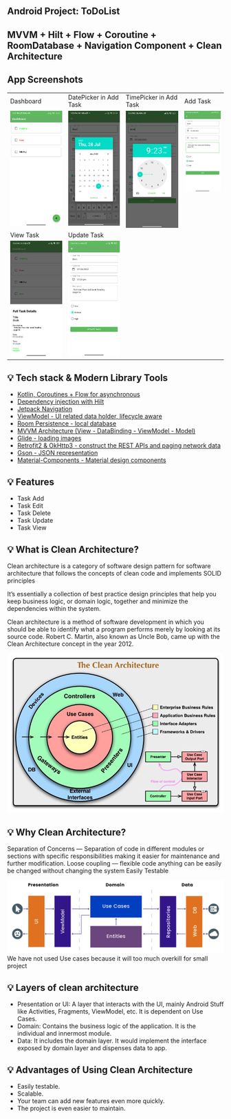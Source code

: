## Android Project: ToDoList 

## MVVM + Hilt + Flow + Coroutine + RoomDatabase + Navigation Component + Clean Architecture

## App Screenshots
<table>
  <tbody><tr>
    <td>Dashboard</td>
     <td>DatePicker in Add Task</td>
     <td>TimePicker in Add Task</td>
     <td>Add Task</td>
  </tr>
  <tr>
    <td valign="top">
      <a target="_blank" rel="noopener noreferrer" href="https://github.com/Amarjeetjeet/ToDoList/blob/main/result/1_.png">
        <img src="https://github.com/Amarjeetjeet/ToDoList/blob/main/result/1_.png" style="max-width: 100%;">
      </a>
    </td>
    <td valign="top"><a target="_blank" rel="noopener noreferrer" href="https://github.com/Amarjeetjeet/ToDoList/blob/main/result/2_.png">
      <img src="https://github.com/Amarjeetjeet/ToDoList/blob/main/result/2_.png" style="max-width: 100%;">
      </a>
    </td>
    <td valign="top"><a target="_blank" rel="noopener noreferrer" href="https://github.com/Amarjeetjeet/ToDoList/blob/main/result/3.png">
      <img src="https://github.com/Amarjeetjeet/ToDoList/blob/main/result/3.png" style="max-width: 100%;">
      </a>
    </td>
     <td valign="top">
       <a target="_blank" rel="noopener noreferrer" href="https://github.com/Amarjeetjeet/ToDoList/blob/main/result/4.png">
         <img src="https://github.com/Amarjeetjeet/ToDoList/blob/main/result/4.png" style="max-width: 100%;">
       </a>
    </td>
  </tr>
    <tr>
    <td>View Task</td>
     <td>Update Task</td>
  </tr>
   <tr>
    <td valign="top"><a target="_blank" rel="noopener noreferrer" href="https://github.com/Amarjeetjeet/ToDoList/blob/main/result/5.png"><img src="https://github.com/Amarjeetjeet/ToDoList/blob/main/result/5.png" style="max-width: 100%;">
      </a></td>
    <td valign="top"><a target="_blank" rel="noopener noreferrer" href="https://github.com/Amarjeetjeet/ToDoList/blob/main/result/6.png"><img src="https://github.com/Amarjeetjeet/ToDoList/blob/main/result/6.png" style="max-width: 100%;"></a></td>
  </tr>
  </tbody></table>


## 💡 Tech stack & Modern Library Tools
<ul dir="auto">
<li><a href="https://developer.android.com/kotlin/coroutines" rel="nofollow">Kotlin, Coroutines + Flow for asynchronous</a></li>
<li><a href="https://developer.android.com/training/dependency-injection/hilt-android" rel="nofollow">Dependency injection with Hilt</a></li>
<li><a href="https://developer.android.com/guide/navigation/" rel="nofollow">Jetpack Navigation</a></li>
<li><a href="https://developer.android.com/topic/libraries/architecture/viewmodel" rel="nofollow">ViewModel - UI related data holder, lifecycle aware</a></li>
<li><a href="https://developer.android.com/training/data-storage/room" rel="nofollow">Room Persistence - local database</a></li>
<li><a href="https://developer.android.com/topic/libraries/view-binding" rel="nofollow">MVVM Architecture (View - DataBinding - ViewModel - Model)</a></li>
<li><a href="https://github.com/bumptech/glide">Glide - loading images</a></li>
<li><a href="https://square.github.io/retrofit/" rel="nofollow">Retrofit2 &amp; OkHttp3 - construct the REST APIs and paging network data</a></li>
<li><a href="https://github.com/google/gson">Gson - JSON representation</a></li>
<li><a href="https://material.io/design" rel="nofollow">Material-Components - Material design components</a></li>
</ul>

## 💡 Features
- Task Add
- Task Edit
- Task Delete
- Task Update
- Task View

## 💡 What is Clean Architecture?
Clean architecture is a category of software design pattern for software architecture that follows the concepts of clean code and implements SOLID principles

It’s essentially a collection of best practice design principles that help you keep business logic, or domain logic, together and minimize the dependencies within the system.

Clean architecture is a method of software development in which you should be able to identify what a program performs merely by looking at its source code. Robert C. Martin, also known as Uncle Bob, came up with the Clean Architecture concept in the year 2012.

<img src="https://github.com/Amarjeetjeet/ToDoList/blob/main/result/clean_architecture_software.jpg" style="max-width: 100%;">

## 💡 Why Clean Architecture?
Separation of Concerns — Separation of code in different modules or sections with specific responsibilities making it easier for maintenance and further modification. Loose coupling — flexible code anything can be easily be changed without changing the system Easily Testable

<img src="https://github.com/Amarjeetjeet/ToDoList/blob/main/result/clean_arch.png" style="max-width: 100%;">
We have not used Use cases because it will too much overkill for small project
  
## 💡 Layers of clean architecture
<ul>
  <li>
    Presentation or UI: A layer that interacts with the UI, mainly Android Stuff like Activities, Fragments, ViewModel, etc. It is dependent on Use Cases.
  </li>
   <li>
Domain: Contains the business logic of the application. It is the individual and innermost module.
  </li>
   <li>
Data: It includes the domain layer. It would implement the interface exposed by domain layer and dispenses data to app.
  </li>
  </ul>
  
  ## 💡 Advantages of Using Clean Architecture
<ul>
  <li>
Easily testable.
  </li>
   <li>
Scalable.
  </li>
   <li>
Your team can add new features even more quickly.
  </li>
  <li>
    The project is even easier to maintain.
  </li>
  </ul>
  

  
